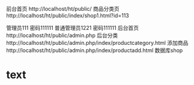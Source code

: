 前台首页    http://localhost/ht/public/
商品分类页 http://localhost/ht/public/index/shop1.html?id=113

管理员111 密码111111
普通管理员1221 密码111111
后台首页 http://localhost/ht/public/admin.php
后台分类   http://localhost/ht/public/admin.php/index/productcategory.html
添加商品http://localhost/ht/public/admin.php/index/productadd.html
数据库shop

# text

